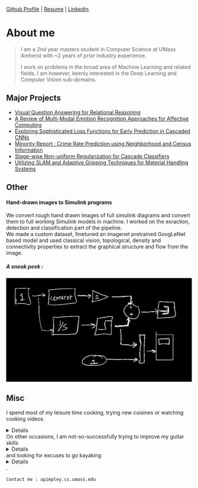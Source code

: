 [Github Profile](https://github.com/AnishPimpley) | [Resume](https://anishpimpley.github.io/media/resume_sept_18.pdf) | [Linkedin](https://www.linkedin.com/in/anishpimpley/).

# About me

> I am a 2nd year masters student in Computer Science at UMass Amherst with ~2 years of prior industry experience. 
>
> I work on problems in the broad area of Machine Learning and related fields. I am however, keenly interested in the Deep Learning and Computer Vision sub-domains.

## Major Projects

+ [Visual Question Answering for Relational Reasoning ](https://anishpimpley.github.io/media/maluuba-figureqa-visual.pdf "Visual Question Answering for Relational Reasoning")
+ [ A Review of Multi-Modal Emotion Recognition Approaches for Affective Computing](https://github.com/AnishPimpley/anishpimpley.github.io/blob/master/media/A%20Review%20of%20Multi-Modal%20Emotion%20Recognition.pdf " A Review of Multi-Modal Emotion Recognition Approaches for Affective Computing")
+ [Exploring Sophisticated Loss Functions for Early Prediction in Cascaded CNNs](https://github.com/AnishPimpley/anishpimpley.github.io/blob/master/media/Exploring%20Sophisticated%20Loss%20Functions%20for%20Early.pdf "Exploring Sophisticated Loss Functions for Early Prediction in Cascaded CNNs")
+ [ Minority Report : Crime Rate Prediction using Neighborhood and Census Information](https://github.com/AnishPimpley/anishpimpley.github.io/blob/master/media/Minority%20Report.pdf " Minority Report : Crime rate prediction using neighborhood and census information")
+ [Stage-wise Non-uniform Regularization for Cascade Classifiers](https://github.com/AnishPimpley/anishpimpley.github.io/blob/master/media/Stage-wise%20Non-uniform%20Regularization%20for%20Cascade.pdf "Stage-wise Non-uniform Regularization for Cascade Classifiers")
+ [Utilizing SLAM and Adaptive Gripping Techniques for Material Handling Systems](https://github.com/AnishPimpley/anishpimpley.github.io/blob/master/media/Utilizing%20SLAM%20and%20Adaptive%20Gripping%20Techniques%20for%20Material%20Handling%20Systems.pdf "Utilizing SLAM and Adaptive Gripping Techniques for Material Handling Systems")

## Other

#### Hand-drawn images to Simulink programs
We convert rough hand drawn images of full simulink diagrams and convert them to full working Simulink models in machine. I worked on the exraction, detection and classification part of the pipeline.      
We made a custom dataset, finetuned an imagenet pretrained GoogLeNet based model and used classical vision, topological, density and connectivity properties to extract the graphical structure and flow from the image.
##### A sneak peek :
![Video Demonstration](https://raw.githubusercontent.com/AnishPimpley/anishpimpley.github.io/master/media/doodle%20to%20simulink.gif)

## Misc

I spend most of my leisure time cooking, trying new cuisines or watching cooking videos.<details>![my best cooked meals yet](https://anishpimpley.github.io/media/Cooking.jpg)</details>
On other occasions, I am not-so-successfully trying to improve my guitar skills<details>[![Watch the video](https://i9.ytimg.com/vi_webp/ac0aDCcUO94/mqdefault.webp?sqp=CLDI7NwF&rs=AOn4CLB1dPNC_J5x3mHaLUbQfUEULhoGJw)](https://www.youtube.com/watch?v=ac0aDCcUO94)</details> 
and looking for excuses to go kayaking <details> ![ My tame kayaking adventures](https://anishpimpley.github.io/media/Kayaking.jpg)</details>.

```
Contact me : apimpley.cs.umass.edu
```
